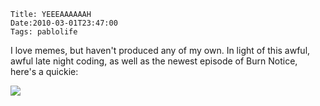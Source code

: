     Title: YEEEAAAAAAH
    Date:2010-03-01T23:47:00
    Tags: pablolife

I love memes, but haven't produced any of my own.  In light of this awful, awful 
late night coding, as well as the newest episode of Burn Notice, here's
a quickie:

[![][1]][2]


   [1]: http://1.bp.blogspot.com/_3ys1dwfzc2w/S4zEKtkU2BI/AAAAAAAAAB4/TjjqnpkXvD8/s400/clojure-caruso.png
   [2]: http://1.bp.blogspot.com/_3ys1dwfzc2w/S4zEKtkU2BI/AAAAAAAAAB4/TjjqnpkXvD8/s1600-h/clojure-caruso.png

